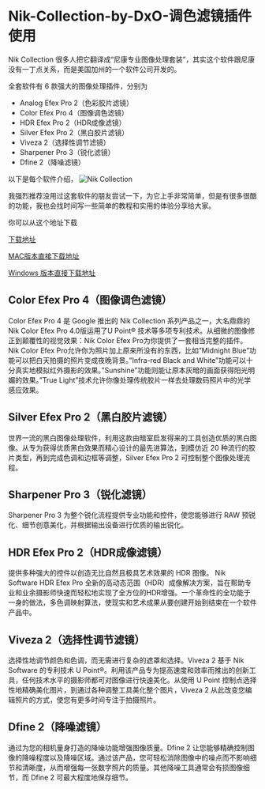 # Nik-Collection-by-DxO-调色滤镜插件使用

Nik Collection 很多人把它翻译成“尼康专业图像处理套装”，其实这个软件跟尼康没有一丁点关系，而是美国加州的一个软件公司开发的。

全套软件有 6 款强大的图像处理插件，分别为
- Analog Efex Pro 2（色彩胶片滤镜）
- Color Efex Pro 4（图像调色滤镜）
- HDR Efex Pro 2（HDR成像滤镜）
- Silver Efex Pro 2（黑白胶片滤镜） 
- Viveza 2（选择性调节滤镜）
- Sharpener Pro 3（锐化滤镜）
- Dfine 2（降噪滤镜）

以下是每个软件介绍，
![Nik Collection ](https://raw.githubusercontent.com/lll124/document/master/static/zh/lamb/camera/nikon/01-001.jpg)

我强烈推荐没用过这套软件的朋友尝试一下，为它上手非常简单，但是有很多很酷的功能，我也会找时间写一些简单的教程和实用的体验分享给大家。

你可以从这个地址下载

[下载地址](https://www.google.com/nikcollection/)

[MAC版本直接下载地址](https://dl.google.com/edgedl/photos/nikcollection-full-1.2.11.dmg)

[Windows 版本直接下载地址](https://dl.google.com/edgedl/photos/nikcollection-full-1.2.11.exe)



## Color Efex Pro 4（图像调色滤镜）
Color Efex Pro 4 是 Google 推出的 Nik Collection 系列产品之一，大名鼎鼎的Nik Color Efex Pro 4.0版运用了U Point® 技术等多项专利技术。从细微的图像修正到颠覆性的视觉效果：Nik Color Efex Pro为你提供了一套相当完整的插件。Nik Color Efex Pro允许你为照片加上原来所没有的东西，比如”Midnight Blue”功能可以把白天拍摄的照片变成夜晚背景。”Infra-red Black and White”功能可以十分真实地模拟红外摄影的效果。”Sunshine”功能则能让原本灰暗的画面获得阳光明媚的效果。”True Light”技术允许你像处理传统胶片一样去处理数码照片中的光学感应效果。



## Silver Efex Pro 2（黑白胶片滤镜）
世界一流的黑白图像处理软件，利用这款由暗室启发得来的工具创造优质的黑白图像。从专为获得优质黑白效果而精心设计的最先进算法，到模仿近 20 种流行的胶片类型，再到完成色调和边框等调整，Silver Efex Pro 2 可控制整个图像处理流程。



## Sharpener Pro 3（锐化滤镜）
Sharpener Pro 3 为整个锐化流程提供专业功能和控件，使您能够进行 RAW 预锐化、细节创意美化，并根据输出设备进行优质的输出锐化。



## HDR Efex Pro 2（HDR成像滤镜）
提供多种强大的控件以创造无比自然且极具艺术效果的 HDR 图像。 Nik Software HDR Efex Pro 全新的高动态范围（HDR）成像解决方案，旨在帮助专业和业余摄影师快速而轻松地实现了全方位的HDR增强。一个革命性的全功能于一身的做法，多色调映射算法，使现实和艺术成果从要创建开始到结束在一个软件产品中。



## Viveza 2（选择性调节滤镜）
选择性地调节颜色和色调，而无需进行复杂的遮罩和选择。Viveza 2 基于 Nik Software 的专利技术 U Point®。利用该产品专为提高速度和效率而推出的创新工具，任何技术水平的摄影师都可对图像进行快速美化。从使用 U Point 控制点选择性地精确美化图片，到通过各种调整工具美化整个图片，Viveza 2 从此改变您编辑照片的方式，使您有更多时间专注于拍摄照片。



## Dfine 2（降噪滤镜）
通过为您的相机量身打造的降噪功能增强图像质量。Dfine 2 让您能够精确控制图像的降噪程度以及降噪区域。通过该产品，您可轻松消除图像中的噪点而不影响细节和清晰度，从而增强每一张数字照片的质量。其他降噪工具通常会有损图像细节，而 Dfine 2 可最大程度地保存细节。


